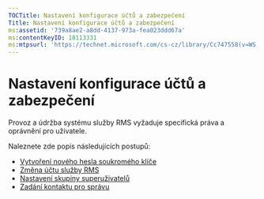 ```yaml
---
TOCTitle: Nastavení konfigurace účtů a zabezpečení
Title: Nastavení konfigurace účtů a zabezpečení
ms:assetid: '739a8ae2-a8dd-4137-973a-fea023ddd67a'
ms:contentKeyID: 18113331
ms:mtpsurl: 'https://technet.microsoft.com/cs-cz/library/Cc747558(v=WS.10)'
---
```


Nastavení konfigurace účtů a zabezpečení
========================================

Provoz a údržba systému služby RMS vyžaduje specifická práva a oprávnění pro uživatele.

Naleznete zde popis následujících postupů:

-   [Vytvoření nového hesla soukromého klíče](https://technet.microsoft.com/f71df255-fe19-4e07-810e-87309a5e8e88)
-   [Změna účtu služby RMS](https://technet.microsoft.com/a3e522b0-e23d-49f2-b00a-cff90ac2c36a)
-   [Nastavení skupiny superuživatelů](https://technet.microsoft.com/f2ef847e-2824-471f-9079-5c343094aba8)
-   [Zadání kontaktu pro správu](https://technet.microsoft.com/31777458-5530-4ae0-ac1f-131b3d98dd35)
